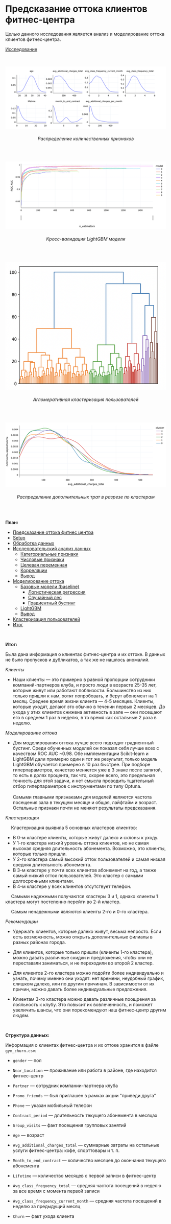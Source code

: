 # Предсказание оттока клиентов фитнес-центра

Целью данного исследования является анализ и моделирование оттока клиентов фитнес-центра.

[Исследование](https://rusmux.github.io/yandex-projects/fitness.html)

<br>

<p align="center"><img src="images/1.png"></p>
<h6 align="center">Распределение количественных признаков</h6>

<br>

<p align="center"><img src="images/2.png"></p>
<h6 align="center">Кросс-валидация LightGBM модели</h6>

<br>

<p align="center"><img src="images/3.png" height="400" width="auto"></p>
<h6 align="center">Агломеративная кластеризация пользователей</h6>

<br>

<p align="center"><img src="images/4.png"></p>
<h6 align="center">Распределение дополнительных трат в разрезе по кластерам</h6>

 <br>
 
**План:**

<div class="toc">
   <ul class="toc-item">
      <li><span><a href="#Предсказание-оттока-фитнес-центра" data-toc-modified-id="Предсказание-оттока-фитнес-центра-1">Предсказание оттока фитнес центра</a></span></li>
      <li><span><a href="#Setup" data-toc-modified-id="Setup-2">Setup</a></span></li>
      <li><span><a href="#Обработка-данных" data-toc-modified-id="Обработка-данных-3">Обработка данных</a></span></li>
      <li>
         <span><a href="#Исследовательский-анализ-данных" data-toc-modified-id="Исследовательский-анализ-данных-4">Исследовательский анализ данных</a></span>
         <ul class="toc-item">
            <li><span><a href="#Категориальные-признаки" data-toc-modified-id="Категориальные-признаки-4.1">Категориальные признаки</a></span></li>
            <li><span><a href="#Числовые-признаки" data-toc-modified-id="Числовые-признаки-4.2">Числовые признаки</a></span></li>
            <li><span><a href="#Целевая-переменная" data-toc-modified-id="Целевая-переменная-4.3">Целевая переменная</a></span></li>
            <li><span><a href="#Корреляции" data-toc-modified-id="Корреляции-4.4">Корреляции</a></span></li>
            <li><span><a href="#Вывод" data-toc-modified-id="Вывод-4.5">Вывод</a></span></li>
         </ul>
      </li>
      <li>
         <span><a href="#Моделирование-оттока" data-toc-modified-id="Моделирование-оттока-5">Моделирование оттока</a></span>
         <ul class="toc-item">
            <li>
               <span><a href="#Базовые-модели-(baseline)" data-toc-modified-id="Базовые-модели-(baseline)-5.1">Базовые модели (baseline)</a></span>
               <ul class="toc-item">
                  <li><span><a href="#Логистическая-регрессия" data-toc-modified-id="Логистическая-регрессия-5.1.1">Логистическая регрессия</a></span></li>
                  <li><span><a href="#Случайный-лес" data-toc-modified-id="Случайный-лес-5.1.2">Случайный лес</a></span></li>
                  <li><span><a href="#Градиентный-бустинг" data-toc-modified-id="Градиентный-бустинг-5.1.3">Градиентный бустинг</a></span></li>
               </ul>
            </li>
            <li><span><a href="#LightGBM" data-toc-modified-id="LightGBM-5.2">LightGBM</a></span></li>
            <li><span><a href="#Вывод" data-toc-modified-id="Вывод-5.3">Вывод</a></span></li>
         </ul>
      </li>
      <li><span><a href="#Кластеризация-пользователей" data-toc-modified-id="Кластеризация-пользователей-6">Кластеризация пользователей</a></span></li>
      <li><span><a href="#Итог" data-toc-modified-id="Итог-7">Итог</a></span></li>
   </ul>
</div>

<br>

**Итог:**

Была дана информация о клиентах фитнес-центра и их оттоке. В данных не было пропусков и дубликатов, а так же не нашлось аномалий.

*Клиенты*

* Наши клиенты — это примерно в равной пропорции сотрудники компаний-партнеров клуба, и просто люди в возрасте 25-35 лет, которые живут или работают поблизости. Большинство из них только пришли к нам, хотят попробовать, и берут абонемент на 1 месяц. Среднее время жизни клиента — 4-5 месяцев. Клиенты, которые уходят, делают это обычно в течении первых 2 месяцев. До ухода у этих клиентов снижена активность в зале — они посещают его в среднем 1 раз в неделю, в то время как остальные 2 раза в неделю.

*Моделирование оттока*

* Для моделирования оттока лучше всего подходит градиентный бустинг. Среди обученных моделей он показал себя лучше всех с качеством ROC AUC ~0.98. Обе имплементации Scikit-learn и LightGBM дали примерно один и тот же результат, только модель LightGBM обучается примерно в 10 раз быстрее. При подборе гиперпараметров, качество меняется уже в 3 знаке после запятой, то есть в долях процента, так что, скорее всего, это предельная точность для этой задачи, и нет смысла проводить тщательный отбор гиперпараметров с инструментами по типу Optuna. <br><br> Самыми главными признаками для моделей являются частота посещения зала в текущем месяце и общая, лайфтайм и возраст. Остальные признаки почти не меняют результаты предсказания.

*Кластеризация*

&emsp; Кластеризация выявила 5 основных кластеров клиентов:

* <div class="alert alert-warning">В 0-м кластере клиенты, которые живут далеко и склоны к уходу.</div>


* <div class="alert alert-info">У 1-го кластера низкий уровень оттока клиентов, но не самая высокая средняя длительность абонемента. Возможно, это клиенты, которые только пришли.</div>


* <div class="alert alert-danger">У 2-го кластера самый высокий отток пользователей и самая низкая средняя длительность абонемента.</div>


* <div class="alert alert-success">В 3-м кластере у почти всех клиентов абонемент на год, а также самый низкий отток пользователей. Это кластер с самыми долгосрочными клиентами.</div>


* <div class="alert alert-info">В 4-м кластере у всех клиентов отсутствует телефон.</div>


&emsp; Самыми надежными получаются кластеры 3 и 1, однако клиенты 1 кластера могут постепенно перейти во 2-й кластер. 

&emsp; Самым ненадежными являются клиенты 2-го и 0-го кластера.

*Рекомендации*

* Удержать клиентов, которые далеко живут, весьма непросто. Если есть возможность, можно открыть дополнительные филиалы в разных районах города.


* Для клиентов, которые только пришли (клиенты 1-го кластера), можно давать различные скидки и предложения, чтобы они не переставали заниматься, и не переходили во второй 2 кластер.


* Для клиентов 2-го кластера можно подойти более индивидуально и узнать, почему именно они уходят: нет времени, неудобный график, слишком далеко, или по другим причинам. В зависимости от их причин, можно давать более индивидуальные предложения.


* Клиентам 3-го кластера можно давать различные поощрения за лояльность к клубу. Это повысит их вовлеченность, и поможет увеличить шансы, что они порекомендуют наш фитнес-центр другим людям.

<br>

**Структура данных:**

Информация о клиентах фитнес-центра и их оттоке хранится в файле `gym_churn.csv`:

* `gender` — пол


* `Near_Location` — проживание или работа в районе, где находится фитнес-центр


* `Partner` — сотрудник компании-партнера клуба


* `Promo_friends` — был приглашен в рамках акции "приведи друга"


* `Phone` — указан мобильный телефон


* `Contract_period` — длительность текущего абонемента в месяцах


* `Group_visits` — факт посещения групповых занятий


* `Age` — возраст


* `Avg_additional_charges_total` — суммарные затраты на остальные услуги фитнес-центра: кофе, спорттовары и т. п.


* `Month_to_end_contract` — количество месяцев до окончания текущего абонемента


* `Lifetime` — количество месяцев с первой записи в фитнес-центр


* `Avg_class_frequency_total` — средняя частота посещений в неделю за все время с момента первой записи


* `Avg_class_frequency_current_month` — средняя частота посещений в неделю за предыдущий месяц


* `Churn` — факт ухода клиента
